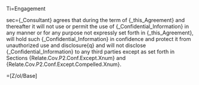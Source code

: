 Ti=Engagement

sec={_Consultant} agrees that during the term of {_this_Agreement} and thereafter it will not use or permit the use of {_Confidential_Information} in any manner or for any purpose not expressly set forth in {_this_Agreement}, will hold such {_Confidential_Information} in confidence and protect it from unauthorized use and disclosure{q} and will not disclose {_Confidential_Information} to any third parties except as set forth in Sections {Relate.Cov.P2.Conf.Except.Xnum} and  {Relate.Cov.P2.Conf.Except.Compelled.Xnum}.

=[Z/ol/Base]
